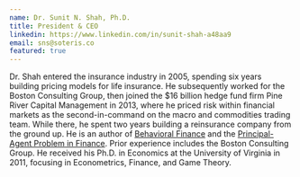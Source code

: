 ```yaml
---
name: Dr. Sunit N. Shah, Ph.D.
title: President & CEO
linkedin: https://www.linkedin.com/in/sunit-shah-a48aa9
email: sns@soteris.co
featured: true
---
```


Dr. Shah entered the insurance industry in 2005, spending six years building pricing models for life insurance. He subsequently worked for the Boston Consulting Group, then joined the $16 billion hedge fund firm Pine River Capital Management in 2013, where he priced risk within financial markets as the second-in-command on the macro and commodities trading team. While there, he spent two years building a reinsurance company from the ground up. He is an author of [Behavioral Finance](https://www.wiley.com/en-us/Behavioral+Finance%3A+Understanding+the+Social%2C+Cognitive%2C+and+Economic+Debates-p-9781118300190) and the [Principal-Agent Problem in Finance](https://www.cfainstitute.org/learning/products/publications/rflr/Pages/rflr.v9.n1.1.aspx). Prior experience includes the Boston Consulting Group. He received his Ph.D. in Economics at the University of Virginia in 2011, focusing in Econometrics, Finance, and Game Theory.

